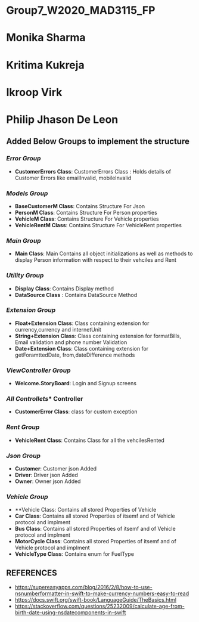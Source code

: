 # Group7_W2020_MAD3115_FP
# Monika Sharma 
# Kritima Kukreja
# Ikroop Virk
# Philip Jhason De Leon

## Added Below Groups to implement the structure

### *Error Group*<br>
* **CustomerErrors Class**: CustomerErrors Class : Holds details of Customer Errors like emailInvalid, mobileInvalid

### *Models Group*<br>
* **BaseCustomerM Class**: Contains Structure For Json 
* **PersonM Class**: Contains Structure For Person properties 
* **VehicleM Class**: Contains Structure For Vehicle properties
* **VehicleRentM Class**: Contains Structure For VehicleRent properties

### *Main Group*<br>
* **Main Class**: Main Contains all object initializations as well as methods to display Person information with respect to their vehciles and Rent 

### *Utility Group*<br>

* **Display Class**: Contains Display method 
* **DataSource Class** : Contains DataSource Method

### *Extension Group*<br>
* **Float+Extension Class**: Class  containing extension for currency,currency and internetUnit
* **String+Extension Class**: Class  containing extension for formatBills, Email validation and phone number Validation
* **Date+Extension Class**: Class  containing extension for getForamttedDate, from,dateDifference methods

### *ViewController Group*
* **Welcome.StoryBoard**: Login and Signup screens
### *All Controllets** Controller 
* **CustomerError Class**: class for custom exception

### *Rent Group*
* **VehicleRent Class**: Contains Class for all the vehcilesRented

### *Json Group*
* **Customer**: Customer json Added
* **Driver**: Driver json Added
* **Owner**: Owner json Added

### *Vehicle Group*
* **Vehicle Class: Contains all stored Properties of Vehicle 
* **Car Class**: Contains all stored Properties of itsemf and of Vehicle protocol and implment 
* **Bus Class**: Contains all stored Properties of itsemf and of Vehicle protocol and implment 
* **MotorCycle Class**: Contains all stored Properties of itsemf and of Vehicle protocol and implment 
* **VehicleType Class**: Contains enum for FuelType

## REFERENCES
* https://supereasyapps.com/blog/2016/2/8/how-to-use-nsnumberformatter-in-swift-to-make-currency-numbers-easy-to-read
* https://docs.swift.org/swift-book/LanguageGuide/TheBasics.html
* https://stackoverflow.com/questions/25232009/calculate-age-from-birth-date-using-nsdatecomponents-in-swift
